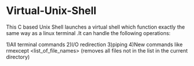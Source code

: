 # Virtual-Unix-Shell
This C based Unix Shell launches a virtual shell which function exactly the same way as a linux terminal .It can handle the following operations:

1)All terminal commands
2)I/O redirection
3)piping
4)New commands like rmexcept <list_of_file_names> (removes all files not in the list in the current directory)
